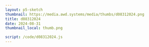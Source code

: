 ```yaml
---
layout: p5-sketch
thumbnail: https://media.awd.systems/media/thumbs/d08312024.png
title: d08312024
date: 2024-08-31
thumbnail_local: thumb.png

script: /code/d08312024.js
---
```


